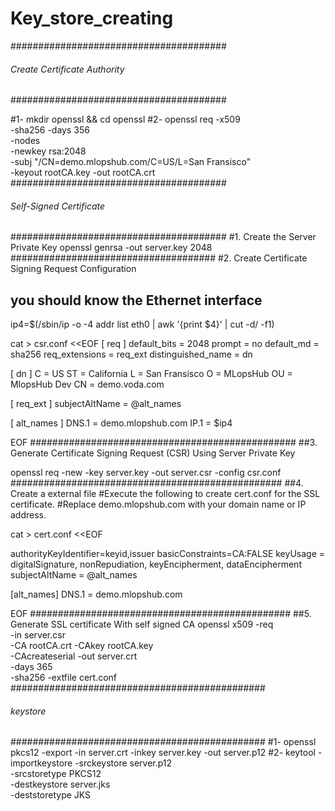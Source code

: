 # Key_store_creating
#######################################
######   Create Certificate Authority   
#######################################


#1-
mkdir openssl && cd openssl
#2-
openssl req -x509 \
            -sha256 -days 356 \
            -nodes \
            -newkey rsa:2048 \
            -subj "/CN=demo.mlopshub.com/C=US/L=San Fransisco" \
            -keyout rootCA.key -out rootCA.crt 
#######################################
######     Self-Signed Certificate      
#######################################
#1. Create the Server Private Key
openssl genrsa -out server.key 2048
#####################################
#2. Create Certificate Signing Request Configuration
## you should know the Ethernet interface
ip4=$(/sbin/ip -o -4 addr list eth0 | awk '{print $4}' | cut -d/ -f1)


cat > csr.conf <<EOF
[ req ]
default_bits = 2048
prompt = no
default_md = sha256
req_extensions = req_ext
distinguished_name = dn

[ dn ]
C = US
ST = California
L = San Fransisco
O = MLopsHub
OU = MlopsHub Dev
CN = demo.voda.com

[ req_ext ]
subjectAltName = @alt_names

[ alt_names ]
DNS.1 = demo.mlopshub.com
IP.1 = $ip4

EOF
################################################
##3. Generate Certificate Signing Request (CSR) Using Server Private Key

openssl req -new -key server.key -out server.csr -config csr.conf
#################################################
##4. Create a external file
#Execute the following to create cert.conf for the SSL certificate. 
#Replace demo.mlopshub.com with your domain name or IP address.

cat > cert.conf <<EOF

authorityKeyIdentifier=keyid,issuer
basicConstraints=CA:FALSE
keyUsage = digitalSignature, nonRepudiation, keyEncipherment, dataEncipherment
subjectAltName = @alt_names

[alt_names]
DNS.1 = demo.mlopshub.com

EOF
###############################################
##5. Generate SSL certificate With self signed CA
openssl x509 -req \
    -in server.csr \
    -CA rootCA.crt -CAkey rootCA.key \
    -CAcreateserial -out server.crt \
    -days 365 \
    -sha256 -extfile cert.conf
##############################################
######             keystore             ######
##############################################
#1- 
openssl pkcs12 -export -in server.crt -inkey server.key -out server.p12
#2-
keytool -importkeystore -srckeystore server.p12 \
        -srcstoretype PKCS12 \
        -destkeystore server.jks \
        -deststoretype JKS
